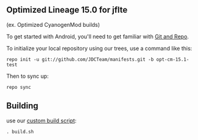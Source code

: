 
Optimized Lineage 15.0 for jflte
---------------
(ex. Optimized CyanogenMod builds)

To get started with Android, you'll need to get
familiar with [Git and Repo](http://source.android.com/source/using-repo.html).

To initialize your local repository using our trees, use a command like this:

    repo init -u git://github.com/JDCTeam/manifests.git -b opt-cm-15.1-test

Then to sync up:

    repo sync

Building
---------------


use our [custom build script](https://github.com/JDCTeam/android_vendor_jdc/blob/opt-cm-15.1/build.sh):

    . build.sh

